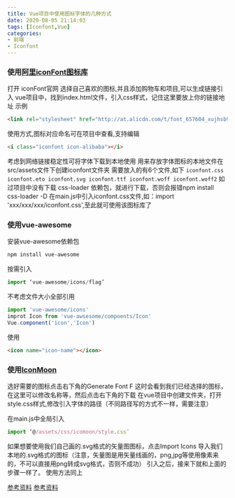 ```yaml
---
title: Vue项目中使用图标字体的几种方式
date: 2020-08-05 21:14:03
tags: [Iconfont,Vue]
categories: 
- 前端
- Iconfont
---
```


### 使用[阿里iconFont图标库](https://www.iconfont.cn)
打开 iconFont官网 选择自己喜欢的图标,并且添加购物车和项目,可以生成链接引入
vue项目中，找到index.html文件，引入css样式，记住这里要放上你的链接地址
示例
```html
<link rel="stylesheet" href="http://at.alicdn.com/t/font_657604_xujhsb9zlug3z0k9.css">
```
使用方式,图标对应命名可在项目中查看,支持编辑
```html
<i class="iconfont icon-alibaba"></i>
```
考虑到网络链接稳定性可将字体下载到本地使用
用来存放字体图标的本地文件在src/assets文件下创建iconfont文件夹
需要放入的有6个文件,如下
`iconfont.css iconfont.eto iconfont.svg iconfont.ttf iconfont.woff iconfont.woff2`
如过项目中没有下载 css-loader 依赖包，就进行下载，否则会报错npm install css-loader -D
在main.js中引入iconfont.css文件,如：import 'xxx/xxx/xxx/iconfont.css',至此就可使用该图标库了

### 使用vue-awesome
安装vue-awesome依赖包
```bash
npm install vue-awesome
```
按需引入
```js
import ‘vue-awesome/icons/flag’
```
不考虑文件大小全部引用
```js
import 'vue-awesome/icons'
improt Icon from 'vue-awsesome/compoents/Icon'
Vue.component('icon','Icon')
```
使用
```html
<icon name="icon-name"></icon>
```

### 使用[IconMoon](https://icomoon.io/app/#/select)
选好需要的图标点击右下角的Generate Font F
这时会看到我们已经选择的图标，在这里可以修改名称等，然后点击右下角的下载
在vue项目中创建文件夹，打开style.css样式,修改引入字体的路径（不同路径写的方式不一样，需要注意）

在main.js中全局引入
```js
import ‘@/assets/css/icomoon/style.css’
```
如果想要使用我们自己画的.svg格式的矢量图图标，点击Import Icons
导入我们本地的.svg格式的图标（注意，矢量图是用矢量线画的，png,jpg等使用像素来的，不可以直接用png转成svg格式，否则不成功）
引入之后，接来下就和上面的步骤一样了。
使用方法同上





[参考资料](https://www.cnblogs.com/hahahakc/p/13025069.html)
[参考资料](https://blog.csdn.net/xyr0709/article/details/92835670)